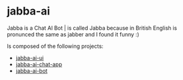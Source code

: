 jabba-ai
========

Jabba is a Chat AI Bot | is called Jabba because in British English is pronunced the same as jabber and I found it funny :)

Is composed of the following projects:

* [jabba-ai-ui](https://github.com/Koubae/jabba-ai-ui)
* [jabba-ai-chat-app](https://github.com/Koubae/jabba-ai-chat-app)
* [jabba-ai-bot](https://github.com/Koubae/jabba-ai-bot)

